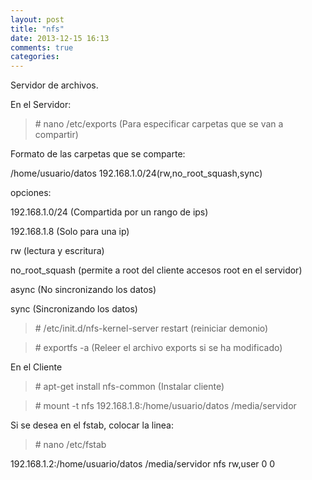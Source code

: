```yaml
---
layout: post
title: "nfs"
date: 2013-12-15 16:13
comments: true
categories: 
---
```

Servidor de archivos.

En el Servidor:

>\# nano /etc/exports (Para especificar carpetas que se van a compartir)

Formato de las carpetas que se comparte:

/home/usuario/datos 192.168.1.0/24(rw,no_root_squash,sync)

opciones:

192.168.1.0/24 (Compartida por un rango de ips)

192.168.1.8 (Solo para una ip)

rw (lectura y escritura)

no_root_squash (permite a root del cliente accesos root en el servidor)

async (No sincronizando los datos)

sync (Sincronizando los datos)

>\# /etc/init.d/nfs-kernel-server restart (reiniciar demonio)

>\# exportfs -a (Releer el archivo exports si se ha modificado)

En el Cliente

>\# apt-get install nfs-common (Instalar cliente)

>\# mount -t nfs 192.168.1.8:/home/usuario/datos /media/servidor

Si se desea en el fstab, colocar la linea:

>\# nano /etc/fstab

192.168.1.2:/home/usuario/datos /media/servidor nfs rw,user 0 0

